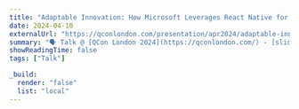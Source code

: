 ```yaml
---
title: "Adaptable Innovation: How Microsoft Leverages React Native for Strategic Advantage"
date: 2024-04-10
externalUrl: "https://qconlondon.com/presentation/apr2024/adaptable-innovation-how-microsoft-leverages-react-native-strategic-advantage"
summary: "🗣 Talk @ [QCon London 2024](https://qconlondon.com/) - [slides](https://speakerdeck.com/kelset/adaptable-innovation-how-microsoft-leverages-react-native-for-strategic-advantage)"
showReadingTime: false
tags: ["Talk"]

_build:
  render: "false"
  list: "local"
---
```

